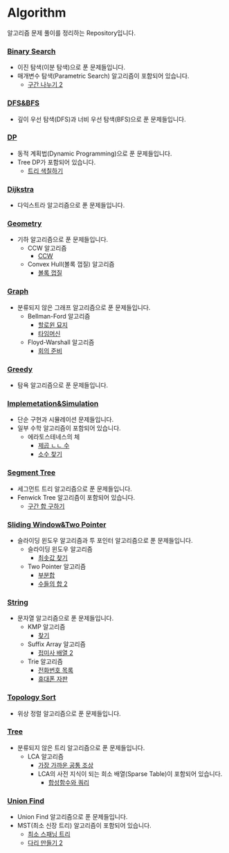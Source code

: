 # Algorithm
알고리즘 문제 풀이를 정리하는 Repository입니다.

### [Binary Search](https://github.com/hajeongyeon/Algorithm/tree/master/Binary%20Search)
- 이진 탐색(이분 탐색)으로 푼 문제들입니다.
- 매개변수 탐색(Parametric Search) 알고리즘이 포함되어 있습니다.
  - [구간 나누기 2](https://github.com/hajeongyeon/Algorithm/blob/master/Binary%20Search/boj13397.cpp)

### [DFS&BFS](https://github.com/hajeongyeon/Algorithm/tree/master/DFS%26BFS)
- 깊이 우선 탐색(DFS)과 너비 우선 탐색(BFS)으로 푼 문제들입니다.

### [DP](https://github.com/hajeongyeon/Algorithm/tree/master/DP)
- 동적 계획법(Dynamic Programming)으로 푼 문제들입니다.
- Tree DP가 포함되어 있습니다.
  - [트리 색칠하기](https://github.com/hajeongyeon/Algorithm/blob/master/DP/boj1693.cpp)

### [Dijkstra](https://github.com/hajeongyeon/Algorithm/tree/master/Dijkstra)
- 다익스트라 알고리즘으로 푼 문제들입니다. 

### [Geometry](https://github.com/hajeongyeon/Algorithm/tree/master/Geometry)
- 기하 알고리즘으로 푼 문제들입니다.
  - CCW 알고리즘
    - [CCW](https://github.com/hajeongyeon/Algorithm/blob/master/Geometry/boj11758.cpp)
  - Convex Hull(볼록 껍질) 알고리즘
    - [볼록 껍질](https://github.com/hajeongyeon/Algorithm/blob/master/Geometry/boj1708.cpp)

### [Graph](https://github.com/hajeongyeon/Algorithm/tree/master/Graph)
- 분류되지 않은 그래프 알고리즘으로 푼 문제들입니다.
  - Bellman-Ford 알고리즘
    - [할로윈 묘지](https://github.com/hajeongyeon/Algorithm/blob/master/Graph/boj3860.cpp)
    - [타임머신](https://github.com/hajeongyeon/Algorithm/blob/master/Graph/boj11657.cpp)
  - Floyd-Warshall 알고리즘
    - [회의 준비](https://github.com/hajeongyeon/Algorithm/blob/master/Graph/boj2610.cpp)

### [Greedy](https://github.com/hajeongyeon/Algorithm/tree/master/Greedy)
- 탐욕 알고리즘으로 푼 문제들입니다.

### [Implemetation&Simulation](https://github.com/hajeongyeon/Algorithm/tree/master/Implementation%26Simulation)
- 단순 구현과 시뮬레이션 문제들입니다.
- 일부 수학 알고리즘이 포함되어 있습니다.
  - 에라토스테네스의 체
    - [제곱 ㄴㄴ 수](https://github.com/hajeongyeon/Algorithm/blob/master/Implementation%26Simulation/boj1016.cpp)
    - [소수 찾기](https://github.com/hajeongyeon/Algorithm/blob/master/Implementation%26Simulation/boj1978.cpp)

### [Segment Tree](https://github.com/hajeongyeon/Algorithm/tree/master/Segment%20Tree)
- 세그먼트 트리 알고리즘으로 푼 문제들입니다.
- Fenwick Tree 알고리즘이 포함되어 있습니다.
  - [구간 합 구하기](https://github.com/hajeongyeon/Algorithm/blob/master/Tree/boj2042.cpp)

### [Sliding Window&Two Pointer](https://github.com/hajeongyeon/Algorithm/tree/master/Sliding%20Window%26Two%20Pointer)
- 슬라이딩 윈도우 알고리즘과 투 포인터 알고리즘으로 푼 문제들입니다.
  - 슬라이딩 윈도우 알고리즘
    - [최솟값 찾기](https://github.com/hajeongyeon/Algorithm/blob/master/Sliding%20Window%26Two%20Pointer/boj11003.cpp)
  - Two Pointer 알고리즘
    - [부분합](https://github.com/hajeongyeon/Algorithm/blob/master/Sliding%20Window%26Two%20Pointer/boj1806.cpp)
    - [수들의 합 2](https://github.com/hajeongyeon/Algorithm/blob/master/Sliding%20Window%26Two%20Pointer/boj2003.cpp)

### [String](https://github.com/hajeongyeon/Algorithm/tree/master/String)
- 문자열 알고리즘으로 푼 문제들입니다.
  - KMP 알고리즘
    - [찾기](https://github.com/hajeongyeon/Algorithm/blob/master/String/boj1786.cpp)
  - Suffix Array 알고리즘
    - [접미사 배열 2](https://github.com/hajeongyeon/Algorithm/blob/master/String/boj13264.cpp)
  - Trie 알고리즘
    - [전화번호 목록](https://github.com/hajeongyeon/Algorithm/blob/master/String/boj5052.cpp)
    - [휴대폰 자판](https://github.com/hajeongyeon/Algorithm/blob/master/String/boj5670.cpp)

### [Topology Sort](https://github.com/hajeongyeon/Algorithm/tree/master/Topology%20Sort)
- 위상 정렬 알고리즘으로 푼 문제들입니다.

### [Tree](https://github.com/hajeongyeon/Algorithm/tree/master/Tree)
- 분류되지 않은 트리 알고리즘으로 푼 문제들입니다.
  - LCA 알고리즘
    - [가장 가까운 공통 조상](https://github.com/hajeongyeon/Algorithm/blob/master/Tree/boj3584.cpp)
    - LCA의 사전 지식이 되는 희소 배열(Sparse Table)이 포함되어 있습니다.
      - [합성함수와 쿼리](https://github.com/hajeongyeon/Algorithm/blob/master/Tree/boj17435.cpp)

### [Union Find](https://github.com/hajeongyeon/Algorithm/tree/master/Union%20Find)
- Union Find 알고리즘으로 푼 문제들입니다.
- MST(최소 신장 트리) 알고리즘이 포함되어 있습니다.
  - [최소 스패닝 트리](https://github.com/hajeongyeon/Algorithm/blob/master/Union%20Find/boj1197.cpp)
  - [다리 만들기 2](https://github.com/hajeongyeon/Algorithm/blob/master/Union%20Find/boj17472.cpp)
